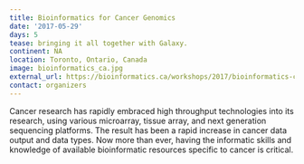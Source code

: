 ```yaml
---
title: Bioinformatics for Cancer Genomics
date: '2017-05-29'
days: 5
tease: bringing it all together with Galaxy.
continent: NA
location: Toronto, Ontario, Canada
image: bioinformatics_ca.jpg
external_url: https://bioinformatics.ca/workshops/2017/bioinformatics-cancer-genomics-2017
contact: organizers
---
```


Cancer research has rapidly embraced high throughput technologies into its research, using various microarray, tissue array, and next generation sequencing platforms. The result has been a rapid increase in cancer data output and data types. Now more than ever, having the informatic skills and knowledge of available bioinformatic resources specific to cancer is critical.
